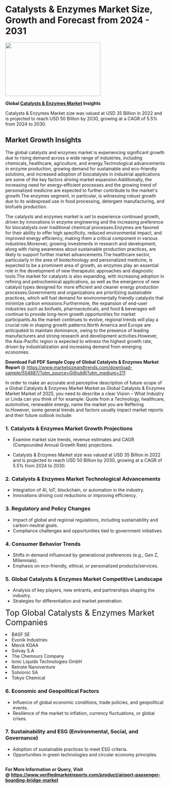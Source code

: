 <H1>Catalysts & Enzymes Market Size, Growth and Forecast from 2024 - 2031</H1><img class="aligncenter size-medium wp-image-584254" src="https://thirdeyenews.in/wp-content/uploads/2024/09/Global-Market-Research-300x168.jpeg" alt="" width="300" height="168" /><p><strong>Global&nbsp;<a href="https://www.marketsizeandtrends.com/download-sample/554887/?utm_source=Github8j?utm_medium=211">Catalysts & Enzymes Market</a> Insights</strong></p><p>Catalysts & Enzymes Market size was valued at USD 35 Billion in 2022 and is projected to reach USD 50 Billion by 2030, growing at a CAGR of 5.5% from 2024 to 2030.</p><p><h2>Market Growth Insights</h2> <p>The global catalysts and enzymes market is experiencing significant growth due to rising demand across a wide range of industries, including chemicals, healthcare, agriculture, and energy.Technological advancements in enzyme production, growing demand for sustainable and eco-friendly solutions, and increased adoption of biocatalysts in industrial applications are some of the key factors driving market expansion.Additionally, the increasing need for energy-efficient processes and the growing trend of personalized medicine are expected to further contribute to the market's growth.The enzymes segment, in particular, is witnessing robust growth due to its widespread use in food processing, detergent manufacturing, and biofuels production.</p> <p>The catalysts and enzymes market is set to experience continued growth, driven by innovations in enzyme engineering and the increasing preference for biocatalysts over traditional chemical processes.Enzymes are favored for their ability to offer high specificity, reduced environmental impact, and improved energy efficiency, making them a critical component in various industries.Moreover, growing investments in research and development, along with rising awareness about sustainable production practices, are likely to support further market advancements.The healthcare sector, particularly in the area of biotechnology and personalized medicine, is expected to be a prominent area of growth, as enzymes play an essential role in the development of new therapeutic approaches and diagnostic tools.The market for catalysts is also expanding, with increasing adoption in refining and petrochemical applications, as well as the emergence of new catalyst types designed for more efficient and cleaner energy production processes.Governments and organizations are prioritizing sustainable practices, which will fuel demand for environmentally friendly catalysts that minimize carbon emissions.Furthermore, the expansion of end-user industries such as biofuels, pharmaceuticals, and food & beverages will continue to provide long-term growth opportunities for market participants.As the market continues to evolve, regional trends will play a crucial role in shaping growth patterns.North America and Europe are anticipated to maintain dominance, owing to the presence of leading manufacturers and strong research and development activities.However, the Asia-Pacific region is expected to witness the highest growth rate, driven by industrialization and increasing demand from emerging economies.<p><span class=""><strong>Download Full PDF Sample Copy of Global Catalysts & Enzymes Market Report</strong> @ <a href="https://www.marketsizeandtrends.com/download-sample/554887/?utm_source=Github8j?utm_medium=211" target="_blank">https://www.marketsizeandtrends.com/download-sample/554887/?utm_source=Github8j?utm_medium=211</a></span></p><p>In order to make an accurate and perceptive description of future scope of a Global&nbsp;Catalysts & Enzymes Market Market as Global&nbsp;Catalysts & Enzymes Market Market of 2025, you need to describe a clear Vision &ndash; What Industry or Linda can you think of for example: Quote from a Technology, healthcare, automotive, renewable energy, name the market you are Reffering to.However, some general trends and factors usually impact market reports and their future outlook include:</p><h3>1.&nbsp;<strong>Catalysts & Enzymes Market Growth Projections</strong></h3><ul><li>Examine market size trends, revenue estimates and CAGR (Compounded Annual Growth Rate) projections.</li><li><p>Catalysts & Enzymes Market size was valued at USD 35 Billion in 2022 and is projected to reach USD 50 Billion by 2030, growing at a CAGR of 5.5% from 2024 to 2030.</p></li></ul><h3>2.&nbsp;<strong>Catalysts & Enzymes Market Technological Advancements</strong></h3><ul><li>Integration of AI, IoT, blockchain, or automation in the industry.</li><li>Innovations driving cost reductions or improving efficiency.</li></ul><h3>3.&nbsp;<strong>Regulatory and Policy Changes</strong></h3><ul><li>Impact of global and regional regulations, including sustainability and carbon-neutral goals.</li><li>Compliance challenges and opportunities tied to government initiatives.</li></ul><h3>4.&nbsp;<strong>Consumer Behavior Trends</strong></h3><ul><li>Shifts in demand influenced by generational preferences (e.g., Gen Z, Millennials).</li><li>Emphasis on eco-friendly, ethical, or personalized products/services.</li></ul><h3>5.&nbsp;<strong>Global Catalysts & Enzymes Market Competitive Landscape</strong></h3><ul><li>Analysis of key players, new entrants, and partnerships shaping the industry.</li><li>Strategies for differentiation and market penetration.</li></ul><p data-pm-slice="1 1 []"><span style="color: inherit; font-family: inherit; font-size: 25px;">Top Global Catalysts & Enzymes Market Companies</span></p><div class="" data-test-id=""><p><li>BASF SE</li><li> Evonik Industries</li><li> Merck KGAA</li><li> Solvay S.A</li><li> The Chemours Company</li><li> Ionic Liquids Technologies GmbH</li><li> Reinste Nanoventure</li><li> Solvionic SA</li><li> Tokyo Chemical</li></p></div><h3>6.&nbsp;<strong>Economic and Geopolitical Factors</strong></h3><ul><li>Influence of global economic conditions, trade policies, and geopolitical events.</li><li>Resilience of the market to inflation, currency fluctuations, or global crises.</li></ul><h3>7.&nbsp;<strong>Sustainability and ESG (Environmental, Social, and Governance)</strong></h3><ul><li>Adoption of sustainable practices to meet ESG criteria.</li><li>Opportunities in green technologies and circular economy principles.</li></ul><h2><strong style="font-size: 14px;">For More Information or Query, Visit @&nbsp;</strong><a style="background-color: #ffffff; font-size: 14px;" href="https://www.marketsizeandtrends.com/report/catalysts-enzymes-market/" target="_blank">https://www.verifiedmarketreports.com/product/airport-passenger-boarding-bridge-market</a></h2>